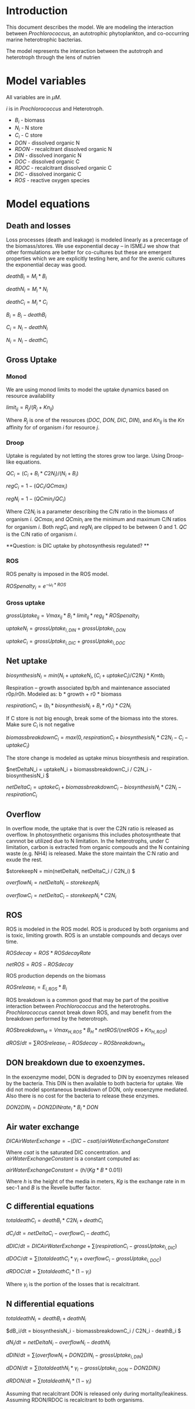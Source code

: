 # Introduction
This document describes the model. We are modeling  the interaction between *Prochlorococcus*, an autotrophic phytoplankton, and co-occurring marine heterotrophic bacterias.

The model represents the interaction between the autotroph and heterotroph through the lens of nutrien
# Model variables
All variables are in $\mu M$. 

*i* is in *Prochlorococcus* and Heterotroph.

* $B_i$ - biomass
* $N_i$ - N store
* $C_i$ - C store
* $DON$ - dissolved organic N
* $RDON$ - recalcitrant dissolved organic N
* $DIN$ - dissolved inorganic N
* $DOC$ - dissolved organic C
* $RDOC$ - recalcitrant dissolved organic C
* $DIC$ - dissolved inorganic C
* $ROS$ - reactive oxygen species

# Model equations
## Death and losses
Loss processes (death and leakage) is modeled linearly as a precentage of the biomass/stores.
We use exponential decay – in ISMEJ we show that other formulations are better for co-cultures but these are emergent properties which we are explicitly testing here, and for the axenic cultures the exponential decay was good.

$deathB_i = M_i * B_i$

$deathN_i = M_i * N_i$

$deathC_i = M_i * C_i$

$B_i = B_i - deathB_i$

$C_i = N_i - deathN_i$

$N_i = N_i - deathC_i$


## Gross Uptake
### Monod
We are using monod limits to model the uptake dynamics based on resource availability

$limit_{ij} = R_j / (R_j + Kn_{ij})$

Where $R_j$ is one of the resources ($DOC$, $DON$, $DIC$, $DIN$),
and $Kn_{ij}$ is the $Kn$ affinity for of organism *i* for resource *j*.


### Droop

Uptake is regulated by not letting the stores grow too large. Using Droop-like equations.


$QC_i = (C_i + B_i * C2N_i) / (N_i + B_i)$

$regC_i = 1 - (QC_i / QCmax_i)$

$regN_i = 1 - (QCmin_i / QC_i)$

Where $C2N_i$ is a parameter describing the C/N ratio in the biomass of organism *i*.
$QCmax_i$ and $QCmin_i$ are the minimum and maximum C/N ratios for organism *i*.
Both $regC_i$ and $regN_i$ are clipped to be between 0 and 1.
$QC$ is the C/N ratio of organism *i*.

**Question: is DIC uptake by photosynthesis regulated? **


### ROS
ROS penalty is imposed in the ROS model. 

$ROSpenalty_i = e^{- \omega_{i}*ROS}$


### Gross uptake 
$grossUptake_{ij} = Vmax_{ij} * B_{i} * limit_{ij}  * reg_{ij} * ROSpenalty_{i}$

$uptakeN_i = grossUptake_{i,DIN} +  grossUptake_{i,DON}$

$uptakeC_i = grossUptake_{i,DIC} +  grossUptake_{i,DOC}$


## Net uptake 

$biosynthesisN_i = min(N_i + uptakeN_i, (C_i + uptakeC_i) / C2N_i) * Kmtb_i$


Respiration – growth associated bp/bh and maintenance associated r0p/r0h.
Modeled as: b * growth + r0 * biomass

$respirationC_i = (b_i * biosynthesisN_i + B_i * r0_i) * C2N_i$


If C store is not big enough, break some of the biomass into the stores. Make sure $C_i$ is not negative

$biomassbreakdownC_i = max(0, respirationC_i +  biosynthesisN_i * C2N_i - C_i - uptakeC_i)$


The store change is modeled as uptake minus biosynthesis and respiration.

$netDeltaN_i = uptakeN_i + biomassbreakdownC_i / C2N_i - biosynthesisN_i $

$netDeltaC_i = uptakeC_i + biomassbreakdownC_i - biosynthesisN_i * C2N_i  - respirationC_i$


## Overflow

In overflow mode, the uptake that is over the C2N ratio is released as overflow.
In photosynthetic organisms this includes photosyntheate that cannnot be utilized due to N limitation.
In the heterotrophs, under C limitation, carbon is extracted from organic compouds and the N containing waste (e.g. NH4) is released.
Make the store maintain the C:N ratio and exude the rest.

$storekeepN = min(netDeltaN, netDeltaC_i / C2N_i) $

$overflowN_i = netDeltaN_i - storekeepN_i$

$overflowC_i = netDeltaC_i - storekeepN_i * C2N_i$

## ROS
ROS is modeled in the ROS model. ROS is produced by both organisms and is toxic, limiting growth.
ROS is an unstable compounds and decays over time.

$ROSdecay = ROS * ROSdecayRate$

$netROS = ROS - ROSdecay$

ROS production depends on the biomass

$ROSrelease_i = E_{i,ROS} * B_i$

ROS breakdown is a common good that may be part of the positive interaction between *Prochlorococcus* and the heterotrophs.
*Prochlorococcus* cannot break down ROS, and may benefit from the breakdown performed by the heterotroph.

$ROSbreakdown_H = Vmax_{H,ROS} * B_H * netROS / (netROS + Kn_{H,ROS})$

$dROS/dt = \sum{ROSrelease_i} - ROSdecay - ROSbreakdown_H$

## DON breakdown due to exoenzymes. 
In the exoenzyme model, DON is degraded to DIN by exoenzymes released by the bacteria. This DIN is then available to both bacteria for uptake.
We did not model spontaneous breakdown of DON, only exoenzyme mediated. Also there is no cost for the bacteria to release these enzymes.

$DON2DIN_i = DON2DINrate_i * B_i * DON$


## Air water exchange
$DICAirWaterExchange   = - (DIC - csat) / airWaterExchangeConstant$

Where $csat$ is the saturated DIC concentration. and $airWaterExchangeConstant$ is a constant computed as:

$airWaterExchangeConstant = (h / (Kg * B * 0.01))$

Where $h$ is the height of the media in meters,  $Kg$ is the exchange rate in m sec-1 
and $B$ is the Revelle buffer factor. 

## C differential equations

$totaldeathC_i = deathB_i * C2N_i + deathC_i$

$dC_i/dt = netDeltaC_i - overflowC_i - deathC_i$

$dDIC/dt = DICAirWaterExchange + \sum{(respirationC_i - grossUptake_{i,DIC})}$

$dDOC/dt = \sum{(totaldeathC_i * \gamma_{i} + overflowC_i - grossUptake_{i,DOC})}$

$dRDOC/dt = \sum{totaldeathC_i * (1 - \gamma_{i})}$

Where $\gamma_{i}$ is the portion of the losses that is recalcitrant. 


## N differential equations

$totaldeathN_i = deathB_i + deathN_i$

$dB_i/dt = biosynthesisN_i - biomassbreakdownC_i / C2N_i - deathB_i  $

$dN_i/dt = netDeltaN_i - overflowN_i - deathN_i$

$dDIN/dt = \sum{(overflowN_i + DON2DIN_i - grossUptake_{i,DIN})}$

$dDON/dt = \sum{(totaldeathN_i * \gamma_{i} - grossUptake_{i,DON} - DON2DIN_i)}$

$dRDON/dt = \sum{totaldeathN_i * (1 - \gamma_{i})}$


Assuming that recalcitrant DON is released only during mortality/leakiness.
Assuming RDON/RDOC is recalcitrant to both organisms.






